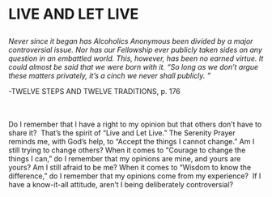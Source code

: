 # <p class='center'>LIVE AND LET LIVE</p>

<em>Never since it began has Alcoholics Anonymous been divided by a major controversial issue. Nor has our Fellowship ever publicly taken sides on any question in an embattled world. This, however, has been no earned virtue. It could almost be said that we were born with it. “So long as we don’t argue these matters privately, it’s a cinch we never shall publicly. ”</em>
<br/>
<p class='right'>-TWELVE STEPS AND TWELVE TRADITIONS, p. 176</p>

<br><br>
Do I remember that I have a right to my opinion but that others don’t have to share it?  That’s the spirit of “Live and Let Live.” The Serenity Prayer reminds me, with God’s help, to “Accept the things I cannot change.” Am I still trying to change others? When it comes to “Courage to change the things I can,” do I remember that my opinions are mine, and yours are yours? Am I still afraid to be me? When it comes to “Wisdom to know the difference,” do I remember that my opinions come from my experience?  If I have a know-it-all attitude, aren’t I being deliberately controversial?


